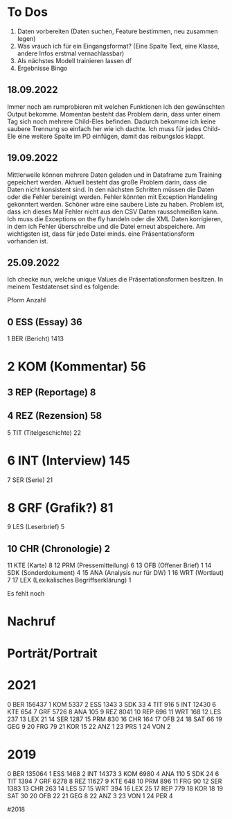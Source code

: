 # To Dos

1. Daten vorbereiten (Daten suchen, Feature bestimmen, neu zusammen legen)
2. Was vrauch ich für ein Eingangsformat? (Eine Spalte Text, eine Klasse, andere Infos erstmal vernachlassbar)
3. Als nächstes Modell trainieren lassen df
4. Ergebnisse Bingo




## 18.09.2022

Immer noch am rumprobieren mit welchen Funktionen ich den gewünschten Output bekomme. Momentan besteht das Problem darin, dass unter einem Tag sich noch mehrere Child-Eles befinden. Dadurch bekomme ich keine saubere Trennung so einfach her wie ich dachte. Ich muss für jedes Child-Ele eine weitere Spalte im PD einfügen, damit das reibungslos klappt. 

## 19.09.2022

Mittlerweile können mehrere Daten geladen und in Dataframe zum Training gepeichert werden. Aktuell besteht das große Problem darin, dass die Daten nicht konsistent sind. 
In den nächsten Schritten müssen die Daten oder die Fehler bereinigt werden. Fehler könnten mit Exception Handeling gekonntert werden. Schöner wäre eine saubere Liste zu haben. Problem ist, dass ich dieses Mal Fehler nicht aus den CSV Daten rausschmeißen kann. Ich muss die Exceptions on the fly handeln oder die XML Daten korrigieren, in dem ich Fehler überschreibe und die Datei erneut abspeichere. Am wichtigsten ist, dass für jede Datei minds. eine Präsentationsform vorhanden ist.

## 25.09.2022

Ich checke nun, welche unique Values die Präsentationsformen besitzen. In meinem Testdatenset sind es folgende:

   Pform  Anzahl
## 0    ESS (Essay)                                36
1    BER (Bericht)                              1413
# 2    KOM (Kommentar)                            56
## 3    REP (Reportage)                            8
## 4    REZ (Rezension)                            58
5    TIT (Titelgeschichte)                      22
# 6    INT (Interview)                            145
7    SER (Serie)                                21
# 8    GRF (Grafik?)                              81
9    LES (Leserbrief)                           5
## 10   CHR (Chronologie)                          2
11   KTE (Karte)                                8
12   PRM (Pressemitteilung)                     6
13   OFB (Offener Brief)                        1
14   SDK (Sonderdokument)                       4
15   ANA (Analysis nur für DW)                  1
16   WRT (Wortlaut)                             7
17   LEX (Lexikalisches Begriffserklärung)      1

Es fehlt noch 
# Nachruf
# Porträt/Portrait


# 2021

0    BER  156437
1    KOM    5337
2    ESS    1343
3    SDK      33
4    TIT     916
5    INT   12430
6    KTE     654
7    GRF    5726
8    ANA     105
9    REZ    8041
10   REP     696
11   WRT     168
12   LES     237
13   LEX      21
14   SER    1287
15   PRM     830
16   CHR     164
17   OFB      24
18   SAT      66
19   GEG       9
20   FRG      79
21   KOR      15
22   ANZ       1
23   PRS       1
24   VON       2

# 2019

0    BER  135064
1    ESS    1468
2    INT   14373
3    KOM    6980
4    ANA     110
5    SDK      24
6    TIT    1394
7    GRF    6278
8    REZ   11627
9    KTE     648
10   PRM     896
11   FRG      90
12   SER    1383
13   CHR     263
14   LES      57
15   WRT     394
16   LEX      25
17   REP     779
18   KOR      18
19   SAT      30
20   OFB      22
21   GEG       8
22   ANZ       3
23   VON       1
24   PER       4

#2018